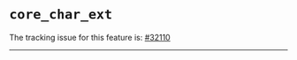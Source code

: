 # `core_char_ext`

The tracking issue for this feature is: [#32110]

[#32110]: https://github.com/rust-lang/rust/issues/32110

------------------------

